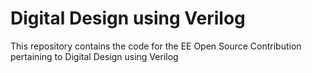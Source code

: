 # Digital Design using Verilog
This repository contains the code for the EE Open Source Contribution pertaining to Digital Design using Verilog 
